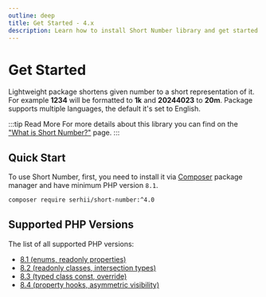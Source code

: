 ```yaml
---
outline: deep
title: Get Started - 4.x
description: Learn how to install Short Number library and get started with it
---
```


# Get Started
Lightweight package shortens given number to a short representation of it. For example **1234** will be formatted to **1k** and **20244023** to **20m**. Package supports multiple languages, the default it's set to English.

:::tip Read More
For more details about this library you can find on the ["What is Short Number?"](/4.x/what-is-short-number) page.
:::

## Quick Start
To use Short Number, first, you need to install it via [Composer](https://getcomposer.org/) package manager and have minimum PHP version `8.1`.

```bash
composer require serhii/short-number:^4.0
```

## Supported PHP Versions
The list of all supported PHP versions:

- [8.1 (enums, readonly properties)](https://www.php.net/releases/8.1/en.php)
- [8.2 (readonly classes, intersection types)](https://www.php.net/releases/8.2/en.php)
- [8.3 (typed class const, override)](https://www.php.net/releases/8.3/en.php)
- [8.4 (property hooks, asymmetric visibility)](https://www.php.net/releases/8.4/en.php)
